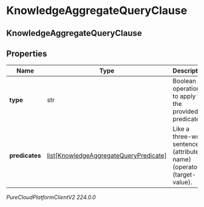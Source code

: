 # KnowledgeAggregateQueryClause

## KnowledgeAggregateQueryClause

## Properties

|Name | Type | Description | Notes|
|------------ | ------------- | ------------- | -------------|
| **type** | str | Boolean operation to apply to the provided predicates | |
| **predicates** | [list[KnowledgeAggregateQueryPredicate]](KnowledgeAggregateQueryPredicate) | Like a three-word sentence: (attribute-name) (operator) (target-value). | |



_PureCloudPlatformClientV2 224.0.0_
